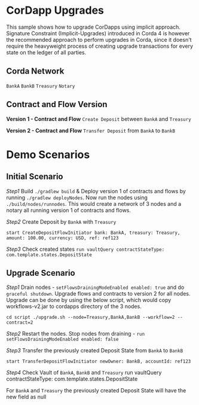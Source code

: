 # CorDapp Upgrades

This sample shows how to upgrade CorDapps using implicit approach.
Signature Constraint (Implicit-Upgrades) introduced in Corda 4 is however the recommended approach to perform upgrades in Corda, since it doesn't
require the heavyweight process of creating upgrade transactions for every state on the ledger of all parties.

## Corda Network
`BankA`
`BankB`
`Treasury`
`Notary`

## Contract and Flow Version
**Version 1 - Contract and Flow**
`Create Deposit` between `BankA` and `Treasury`

**Version 2 - Contract and Flow**
`Transfer Deposit` from `BankA` to `BankB`


# Demo Scenarios
## Initial Scenario
*Step1*
Build `./gradlew build` & Deploy version 1 of contracts and flows by running `./gradlew deployNodes`.
Now run the nodes using `./build/nodes/runnodes`.
This would create a network of 3 nodes and a notary all running version 1 of contracts and flows.

*Step2*
Create Deposit by `BankA` with `Treasury`

`start CreateDepositFlowInitiator bank: BankA, treasury: Treasury, amount: 100.00, currency: USD, ref: ref123`

*Step3*
Check created states
`run vaultQuery contractStateType: com.template.states.DepositState`

## Upgrade Scenario
*Step1*
Drain nodes - `setFlowsDrainingModeEnabled enabled: true` and do `graceful shutdown`.
Upgrade flows and contracts to version 2 for all nodes.
Upgrade can be done by using the below script, which would copy workflows-v2.jar to cordapps directory of the 3 nodes.

`cd script
./upgrade.sh --node=Treasury,BankA,BankB --workflow=2 --contract=2`

*Step2*
Restart the nodes.
Stop nodes from draining - `run setFlowsDrainingModeEnabled enabled: false`

*Step3*
Transfer the previously created Deposit State from `BankA` to `BankB`

`start TransferDepositFlowInitiator newOwner: BankB, accountId: ref123`

*Step4*
Check Vault of `BankA`, `BankB` and `Treasury`
run vaultQuery contractStateType: com.template.states.DepositState

For `BankA` and `Treasury` the previously created Deposit State will have the new field as null 